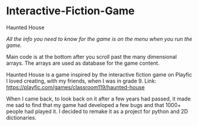 # Interactive-Fiction-Game
Haunted House

*All the info you need to know for the game is on the menu when you run the game.*

  Main code is at the bottom after you scroll past the many dimensional arrays.
  The arrays are used as database for the game content.

Haunted House is a game inspired by the interactive fiction game on Playfic I loved creating, with my friends, when I was in grade 9.
Link: https://playfic.com/games/classroom119/haunted-house

When I came back, to look back on it after a few years had passed, it made me sad to find that my game had developed a few bugs and that 1000+ people had played it. 
I decided to remake it as a project for python and 2D dictionaries.


